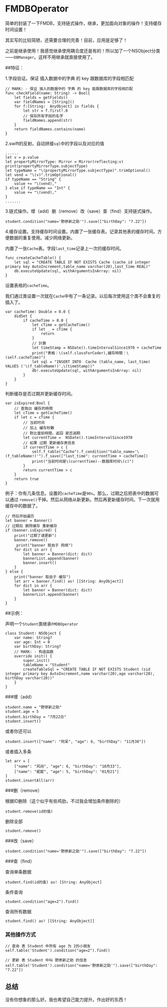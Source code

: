 # FMDBOperator

简单的封装了一下FMDB，支持链式操作，继承，更加面向对象的操作！支持缓存时间设置！

其实写的比较简陋，还需要合理的完善！目前，应用是足够了！

之前是继承使用！我感觉继承使用耦合度还是有的！所以加了一个NSObject分类——`DBManager`。这样不用继承就直接使用了。



##特征：

1.字段验证。保证 插入数据中的字典 的 key 跟数据库的字段相匹配

```
// MARK: - 保证 插入的数据中的 字典 的 key 能跟数据库的字段相匹配
func checkField(name: String) -> Bool{
    let fields = getFields()
    var fieldNames = [String]()
    for f:[String:  AnyObject] in fields {
        let str = f.first!.0
        // 保存所有字段的名字
        fieldNames.append(str)
    }
    return fieldNames.contains(name)
}
```

2.swift的反射。自动拼接`sql`中的字段以及对应的值

```
......
let v = p.value
let propertyMirrorType: Mirror = Mirror(reflecting:v)
print(propertyMirrorType.subjectType)
let typeName = "\(propertyMirrorType.subjectType)".trimOptional()
let vend = "\(v)".trimOptional()
if typeName == "String" {
    value += "\(vend),"
} else if typeName == "Int" {
    value += "\(vend),"
}
.......
```

3.链式操作。增（add）删（remove）改（save）查（find）支持链式操作。

```
student.condition("name='野原新之助'").save(["birthDay": "7.22"])
```

4.缓存设置。支持缓存时间设置。内置了一张缓存表。记录其他表的缓存时间。方便数据的重复使用。减少网络更新。

内置了一张`Cache`表。字段`last_time`记录上一次的缓存时间。

```
func createCacheTable() {
    let sql = "CREATE TABLE IF NOT EXISTS Cache (cache_id integer primary key AutoIncrement,table_name varchar(20),last_time REAL)"
    db.executeUpdate(sql, withArgumentsInArray: nil)
}
```

设置表格的`cacheTime`。

我们通过类设置一次就在`Cache`中有了一条记录。以后每次使用这个类不会重复的插入了。

```
var cacheTime: Double = 0.0 {
    didSet {
        if cacheTime > 0.0 {
            let cTime = getCacheTime()
            if let _ = cTime {
                return
            }
            // 計算
            let timeStamp = NSDate().timeIntervalSince1970 + cacheTime
            print("表格：\(self.classForCoder),緩存時間：\(self.cacheTime)")
            let sql = "INSERT INTO  Cache (table_name, last_time) VALUES ('\(f_tableName!)',\(timeStamp))"
            db!.executeUpdate(sql, withArgumentsInArray: nil)
        }
    }
}
```
判断缓存是否过期并更新缓存时间。

```
var isExpired:Bool {
    // 查詢出 緩存的時間
    let cTime = getCacheTime()
    if let c = cTime {
        // 当前时间
        // 加上 緩存秒數
        // 對比當前時間，返回 是否過期
        let currentTime =  NSDate().timeIntervalSince1970
        // 如果 过期 更新缓存表信息
        if currentTime > c {
            self.f_table("Cache").f_condition("table_name='\(f_tableName!)'").f_save(["last_time": currentTime + cacheTime])
            print("当前时间是\(currentTime)--数据库时间\(c)")
        }
        return currentTime > c
    }
    return true
}
```

例子：你有几条信息。设置的`cacheTime`是`90s`。那么，过期之后把表中的数据可以通过 `remove()`干掉。然后从网络从新更新。然后再更新缓存时间。下一次就用缓存中的数据了。

```
// 然后开始遍历
let banner = Banner()
// 过期后 删除缓存 重新缓存
if (banner.isExpired) {
    print("过期了请更新")
    banner.remove()
     print("banner 取自于 网络")
    for dict in arr {
        let banner = Banner(dict: dict)
        bannerList.append(banner)
        banner.insert()
    }
} else {
    print("banner 取自于 缓存")
    let arr = banner.find() as! [[String: AnyObject]]
    for dict in arr {
        let banner = Banner(dict: dict)
        bannerList.append(banner)
    }
}
```

##示例：

声明一个`Student`类继承`FMDBOperator`

```
class Student: NSObject {
    var name: String?
    var age: Int = 0
    var birthDay: String?
    // MARK: - 构造函数
    override init() {
        super.init()
        tableName = "Student"
        createTableSql = "CREATE TABLE IF NOT EXISTS Student (sid integer primary key AutoIncrement,name varchar(20),age varchar(20), birthDay varchar(20))"
    }
}
```

###增（add）

```
student.name = "野原新之助"
student.age = 5
student.birthDay = "7月22日"
student.insert()
```
或者你还可以

```
student.insert(["name": "阿呆", "age": 6, "birthDay": "11月30"])
```
或者插入多条

```
let arr = [
	["name": "风间", "age": 6, "birthDay": "10月33"],
	["name": "妮妮", "age": 5, "birthDay": "01月21"]
]
student.insertAll(arr)
```

###删（remove）

根据ID删除（这个似乎有些鸡肋，不过我会增加条件删除的）

```
student.remove(id的值)
```

删除全部
```
student.remove()
```

###改（save）

```
student.condition("name='野原新之助'").save(["birthDay": "7.22"])
```

###查（find）

查询单条数据
```
student.find(id的值) as! [String: AnyObject]
```
条件查询

```
student.condition("age=2").find()
```

查询所有数据

```
student.find() as! [[String: AnyObject]]
```

### 其他操作方式


```
// 查询 表 Student 中所有 age 为 2的小朋友
self.table('Student').condition("age=2").find() 

// 更新 表 Student 中叫 野原新之助 的信息
self.table('Student').condition("name='野原新之助'").save(["birthDay": "7.22"])
```

## 总结

没有你想象的那么好。我也希望自己能力提升。作出好的东西！
